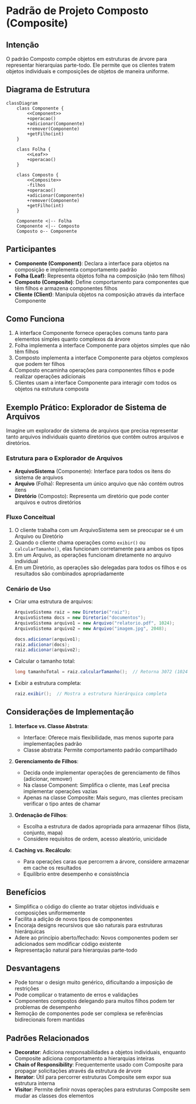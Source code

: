 # Padrão de Projeto Composto (Composite)

## Intenção

O padrão Composto compõe objetos em estruturas de árvore para representar hierarquias parte-todo. Ele permite que os
clientes tratem objetos individuais e composições de objetos de maneira uniforme.

## Diagrama de Estrutura

```mermaid
classDiagram
    class Componente {
        <<Component>>
        +operacao()
        +adicionar(Componente)
        +remover(Componente)
        +getFilho(int)
    }

    class Folha {
        <<Leaf>>
        +operacao()
    }

    class Composto {
        <<Composite>>
        -filhos
        +operacao()
        +adicionar(Componente)
        +remover(Componente)
        +getFilho(int)
    }

    Componente <|-- Folha
    Componente <|-- Composto
    Composto o-- Componente
```

## Participantes

- **Componente (Component)**: Declara a interface para objetos na composição e implementa comportamento padrão
- **Folha (Leaf)**: Representa objetos folha na composição (não tem filhos)
- **Composto (Composite)**: Define comportamento para componentes que têm filhos e armazena componentes filhos
- **Cliente (Client)**: Manipula objetos na composição através da interface Componente

## Como Funciona

1. A interface Componente fornece operações comuns tanto para elementos simples quanto complexos da árvore
2. Folha implementa a interface Componente para objetos simples que não têm filhos
3. Composto implementa a interface Componente para objetos complexos que podem ter filhos
4. Composto encaminha operações para componentes filhos e pode realizar operações adicionais
5. Clientes usam a interface Componente para interagir com todos os objetos na estrutura composta

## Exemplo Prático: Explorador de Sistema de Arquivos

Imagine um explorador de sistema de arquivos que precisa representar tanto arquivos individuais quanto diretórios que
contêm outros arquivos e diretórios.

### Estrutura para o Explorador de Arquivos

- **ArquivoSistema** (Componente): Interface para todos os itens do sistema de arquivos
- **Arquivo** (Folha): Representa um único arquivo que não contém outros itens
- **Diretório** (Composto): Representa um diretório que pode conter arquivos e outros diretórios

### Fluxo Conceitual

1. O cliente trabalha com um ArquivoSistema sem se preocupar se é um Arquivo ou Diretório
2. Quando o cliente chama operações como `exibir()` ou `calcularTamanho()`, elas funcionam corretamente para ambos os
   tipos
3. Em um Arquivo, as operações funcionam diretamente no arquivo individual
4. Em um Diretório, as operações são delegadas para todos os filhos e os resultados são combinados apropriadamente

### Cenário de Uso

- Criar uma estrutura de arquivos:
  ```java
  ArquivoSistema raiz = new Diretorio("raiz");
  ArquivoSistema docs = new Diretorio("documentos");
  ArquivoSistema arquivo1 = new Arquivo("relatorio.pdf", 1024);
  ArquivoSistema arquivo2 = new Arquivo("imagem.jpg", 2048);
  
  docs.adicionar(arquivo1);
  raiz.adicionar(docs);
  raiz.adicionar(arquivo2);
  ```
- Calcular o tamanho total:
  ```java
  long tamanhoTotal = raiz.calcularTamanho();  // Retorna 3072 (1024 + 2048)
  ```
- Exibir a estrutura completa:
  ```java
  raiz.exibir();  // Mostra a estrutura hierárquica completa
  ```

## Considerações de Implementação

1. **Interface vs. Classe Abstrata**:
    - Interface: Oferece mais flexibilidade, mas menos suporte para implementações padrão
    - Classe abstrata: Permite comportamento padrão compartilhado

2. **Gerenciamento de Filhos**:
    - Decida onde implementar operações de gerenciamento de filhos (adicionar, remover)
    - Na classe Component: Simplifica o cliente, mas Leaf precisa implementar operações vazias
    - Apenas na classe Composite: Mais seguro, mas clientes precisam verificar o tipo antes de chamar

3. **Ordenação de Filhos**:
    - Escolha a estrutura de dados apropriada para armazenar filhos (lista, conjunto, mapa)
    - Considere requisitos de ordem, acesso aleatório, unicidade

4. **Caching vs. Recálculo**:
    - Para operações caras que percorrem a árvore, considere armazenar em cache os resultados
    - Equilíbrio entre desempenho e consistência

## Benefícios

- Simplifica o código do cliente ao tratar objetos individuais e composições uniformemente
- Facilita a adição de novos tipos de componentes
- Encoraja designs recursivos que são naturais para estruturas hierárquicas
- Adere ao princípio aberto/fechado: Novos componentes podem ser adicionados sem modificar código existente
- Representação natural para hierarquias parte-todo

## Desvantagens

- Pode tornar o design muito genérico, dificultando a imposição de restrições
- Pode complicar o tratamento de erros e validações
- Componentes compostos delegando para muitos filhos podem ter problemas de desempenho
- Remoção de componentes pode ser complexa se referências bidirecionais forem mantidas

## Padrões Relacionados

- **Decorator**: Adiciona responsabilidades a objetos individuais, enquanto Composite adiciona comportamento a
  hierarquias inteiras
- **Chain of Responsibility**: Frequentemente usado com Composite para propagar solicitações através da estrutura de
  árvore
- **Iterator**: Útil para percorrer estruturas Composite sem expor sua estrutura interna
- **Visitor**: Permite definir novas operações para estruturas Composite sem mudar as classes dos elementos
